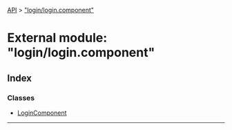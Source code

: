 [API](../README.md) > ["login/login.component"](../modules/_login_login_component_.md)

# External module: "login/login.component"

## Index

### Classes

* [LoginComponent](../classes/_login_login_component_.logincomponent.md)

---

